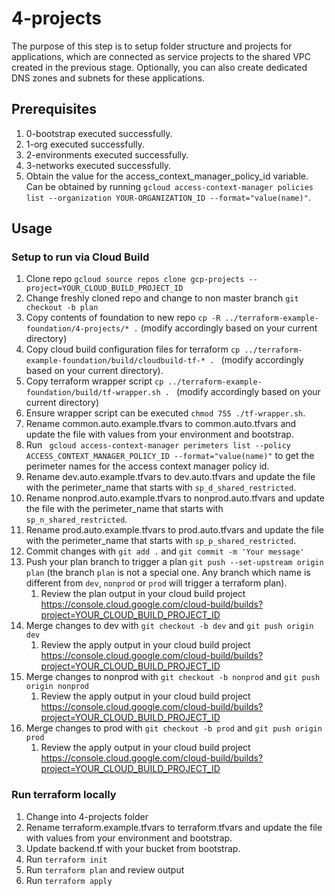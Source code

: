 # 4-projects

The purpose of this step is to setup folder structure and projects for applications, which are connected as service projects to the shared VPC created in the previous stage. Optionally, you can also create dedicated DNS zones and subnets for these applications.

## Prerequisites

1. 0-bootstrap executed successfully.
1. 1-org executed successfully.
1. 2-environments executed successfully.
1. 3-networks executed successfully.
1. Obtain the value for the access_context_manager_policy_id variable. Can be obtained by running `gcloud access-context-manager policies list --organization YOUR-ORGANIZATION_ID --format="value(name)"`.

## Usage
### Setup to run via Cloud Build
1. Clone repo `gcloud source repos clone gcp-projects --project=YOUR_CLOUD_BUILD_PROJECT_ID`
1. Change freshly cloned repo and change to non master branch `git checkout -b plan`
1. Copy contents of foundation to new repo `cp -R ../terraform-example-foundation/4-projects/* .` (modify accordingly based on your current directory)
1. Copy cloud build configuration files for terraform `cp ../terraform-example-foundation/build/cloudbuild-tf-* . ` (modify accordingly based on your current directory).
1. Copy terraform wrapper script `cp ../terraform-example-foundation/build/tf-wrapper.sh . ` (modify accordingly based on your current directory)
1. Ensure wrapper script can be executed `chmod 755 ./tf-wrapper.sh`.
1. Rename common.auto.example.tfvars to common.auto.tfvars and update the file with values from your environment and bootstrap.
1. Run ` gcloud access-context-manager perimeters list --policy ACCESS_CONTEXT_MANAGER_POLICY_ID --format="value(name)"` to get the perimeter names for the access context manager policy id.
1. Rename dev.auto.example.tfvars to dev.auto.tfvars and update the file with the perimeter_name that starts with `sp_d_shared_restricted`.
1. Rename nonprod.auto.example.tfvars to nonprod.auto.tfvars and update the file with the perimeter_name that starts with `sp_n_shared_restricted`.
1. Rename prod.auto.example.tfvars to prod.auto.tfvars and update the file with the perimeter_name that starts with `sp_p_shared_restricted`.
1. Commit changes with `git add .` and `git commit -m 'Your message'`
1. Push your plan branch to trigger a plan `git push --set-upstream origin plan` (the branch `plan` is not a special one. Any branch which name is different from `dev`, `nonprod` or `prod` will trigger a terraform plan).
    1. Review the plan output in your cloud build project https://console.cloud.google.com/cloud-build/builds?project=YOUR_CLOUD_BUILD_PROJECT_ID
1. Merge changes to dev with `git checkout -b dev` and `git push origin dev`
    1. Review the apply output in your cloud build project https://console.cloud.google.com/cloud-build/builds?project=YOUR_CLOUD_BUILD_PROJECT_ID
1. Merge changes to nonprod with `git checkout -b nonprod` and `git push origin nonprod`
    1. Review the apply output in your cloud build project https://console.cloud.google.com/cloud-build/builds?project=YOUR_CLOUD_BUILD_PROJECT_ID
1. Merge changes to prod with `git checkout -b prod` and `git push origin prod`
    1. Review the apply output in your cloud build project https://console.cloud.google.com/cloud-build/builds?project=YOUR_CLOUD_BUILD_PROJECT_ID


### Run terraform locally
1. Change into 4-projects folder
1. Rename terraform.example.tfvars to terraform.tfvars and update the file with values from your environment and bootstrap.
1. Update backend.tf with your bucket from bootstrap.
1. Run `terraform init`
1. Run `terraform plan` and review output
1. Run `terraform apply`
